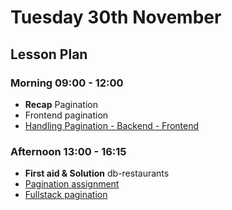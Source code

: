# Tuesday 30th November

## Lesson Plan

### Morning 09:00 - 12:00

+ **Recap** Pagination
+ Frontend pagination
+ [Handling Pagination - Backend - Frontend](https://us02web.zoom.us/rec/share/WUf-OobPHG-jkJwX38Seoh_097EECUlzKxr2RlEWJ0hZVpfi2ZJ8yPJD8X6bHqqn.ec5tr_YmzZzFn7oa)

### Afternoon 13:00 - 16:15

+ **First aid & Solution** db-restaurants
+ [Pagination assignment](https://github.com/FrancoSpeziali/db-pagination)
+ [Fullstack pagination](https://github.com/FrancoSpeziali/fullstack-pagination)
